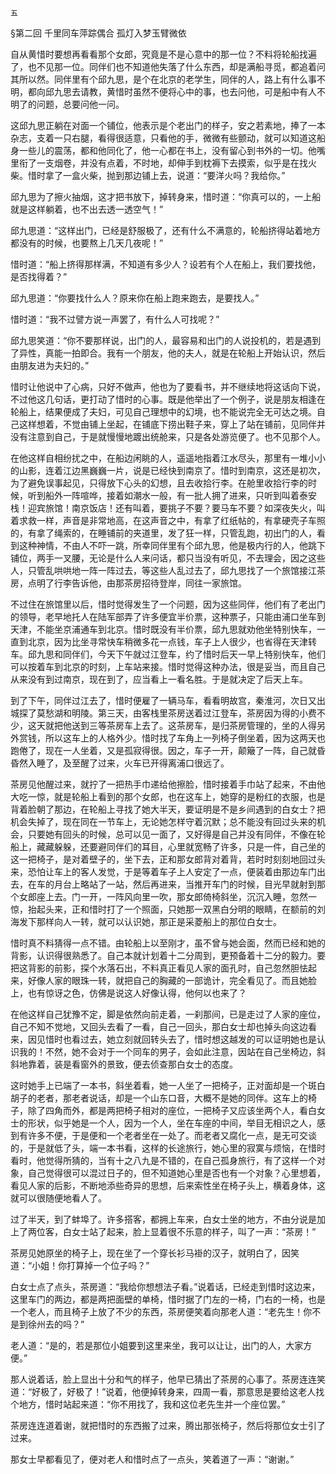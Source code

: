     五 

   §第二回 千里同车萍踪偶合 孤灯入梦玉臂微依

   自从黄惜时要想再看看那个女郎，究竟是不是心意中的那一位？不料将轮船找遍了，也不见那一位。同伴们也不知道他失落了什么东西，却是满船寻觅，都追着问其所以然。同伴里有个邱九思，是个在北京的老学生，同伴的人，路上有什么事不明，都向邱九思去请教，黄惜时虽然不便将心中的事，也去问他，可是船中有人不明了的问题，总要问他一问。

   这邱九思正躺在对面一个铺位，他表示是个老出门的样子，安之若素地，捧了一本杂志，支着一只右腿，看得很适意，只看他的手，微微有些颤动，就可以知道这船身一些儿的震荡，都和他同化了，他一心都在书上，没有留心到书外的一切。他嘴里衔了一支烟卷，并没有点着，不时地，却伸手到枕褥下去摸索，似乎是在找火柴。惜时拿了一盒火柴，抛到那边铺上去，说道：“要洋火吗？我给你。”

   邱九思为了擦火抽烟，这才把书放下，掉转身来，惜时道：“你真可以的，一上船就是这样躺着，也不出去透一透空气！”

   邱九思道：“这样出门，已经是舒服极了，还有什么不满意的，轮船挤得站着地方都没有的时候，也要熬上几天几夜呢！”

   惜时道：“船上挤得那样满，不知道有多少人？设若有个人在船上，我们要找他，是否找得着？”

   邱九思道：“你要找什么人？原来你在船上跑来跑去，是要找人。”

   惜时道：“我不过譬方说一声罢了，有什么人可找呢？”

   邱九思笑道：“你不要那样说，出门的人，最容易和出门的人说投机的，若是遇到了异性，真能一拍即合。我有一个朋友，他的夫人，就是在轮船上开始认识，然后由朋友进为夫妇的。”

   惜时让他说中了心病，只好不做声，他也为了要看书，并不继续地将这话向下说，不过他这几句话，更打动了惜时的心事。既是他举出了一个例子，说是朋友相逢在轮船上，结果便成了夫妇，可见自己理想中的幻境，也不能说完全无可达之境。自己这样想着，不觉由铺上坐起，在铺底下捞出鞋子来，穿上了站在铺前，见同伴并没有注意到自己，于是就慢慢地踱出统舱来，只是各处游览便了。也不见那个人。

   在他这样自相纷扰之中，在船边闲眺的人，遥遥地指着江水尽头，那里有一堆小小的山影，连着江边黑巍巍一片，说是已经快到南京了。惜时到南京，这还是初次，为了避免误事起见，只得放下心头的幻想，且去收拾行李。在舱里收拾行李的时候，听到船外一阵喧哗，接着如潮水一般，有一批人拥了进来，只听到叫着泰安栈！迎宾旅馆！南京饭店！还有叫着，要挑子不要？要马车不要？如深夜失火，叫着求救一样，声音是非常地高，在这声音之中，有拿了红纸帖的，有拿硬壳子车照的，有拿了绳索的，在睡铺前的夹道里，发了狂一样，只管乱跑，初出门的人，看到这种神情，不由人不吓一跳，所幸同伴里有个邱九思，他是极内行的人，他跳下铺位，两手一叉腰，无论是什么人来问话，都只当没有听见，不去理会，因之这些人，只管乱哄哄地一阵一阵过去，等这些人乱过去了，邱九思找了一个旅馆接江茶房，点明了行李告诉他，由那茶房招待登岸，同往一家旅馆。

   不过住在旅馆里以后，惜时觉得发生了一个问题，因为这些同伴，他们有了老出门的领导，老早地托人在陆军部弄了许多便宜半价票，这种票子，只能由浦口坐车到天津，不能坐京浦通车到北京。惜时既没有半价票，邱九思就劝他坐特别快车，一直到北京，因为比坐寻常快车稍微多花一点钱，车子上人很少，也省得在天津转车。邱九思和同伴们，今天下午就过江登车，约了惜时后天一早上特别快车，他们可以按着车到北京的时刻，上车站来接。惜时觉得这种办法，很是妥当，而且自己从来没有到过南京，现在到了，应当看上一看名胜。于是就决定了后天上车。

   到了下午，同伴过江去了，惜时便雇了一辆马车，看看明故宫，秦淮河，次日又出城探了莫愁湖和明陵。第三天，由客栈里茶房送着过江登车，茶房因为得的小费不少，这天就把他送到三等茶房车上去了。这茶房车，是归茶房管理的，坐的人得另外赏钱，所以这车上的人格外少。惜时找了车角上一列椅子倒坐着，因为这两天也跑倦了，现在一人坐着，又是孤寂得很。因之，车子一开，颠簸了一阵，自己就昏昏然入睡了，及至醒了过来，火车已开得离浦口很远了。

   茶房见他醒过来，就拧了一把热手巾递给他擦脸，惜时接着手巾站了起来，不由他大吃一惊，就是轮船上看到的那个女郎，也在这车上，她穿的是粉红的衣服，也是背着脸朝了那边，在轮船上寻找了她大半天，要证明是不是乡间遇到的白女士？把机会失掉了，现在同在一节车上，无论她怎样守着沉默；总不能没有回过头来的机会，只要她有回头的时候，总可以见一面了，又好得是自己并没有同伴，不像在轮船上，藏藏躲躲，还要避同伴们的耳目，心里就宽畅了许多，只是一件，自己坐的这一把椅子，是对着壁子的，坐下去，正和那女郎背对着背，若时时刻刻地回过头来，恐怕让车上的客人发觉，于是等着车子上人安定了一点，便装着由那边车门出去，在车的月台上略站了一站，然后再进来，当推开车门的时候，目光早就射到那个女郎座上去。门一开，一阵风向里一吹，那女郎倚椅斜坐，沉沉入睡，忽然一惊，抬起头来，正和惜时打了一个照面，只她那一双黑白分明的眼睛，在额前的刘海发下那样向人一转，就可以认识她，那正是采菱船上的那位白女士。

   惜时真不料猜得一点不错。由轮船上以至刚才，虽不曾与她会面，然而已经和她的背影，认识得很熟悉了。自己本就计划着十二分周到，更预备着十二分的毅力。要把这背影的前影，探个水落石出，不料真正看见人家的面孔时，自己忽然胆怯起来，好像人家的眼珠一转，就把自己的胸藏的一部诡计，完全看见了。而且她脸上，也有惊讶之色，仿佛是说这人好像认得，他何以也来了？

   在他这样自己犹豫不定，脚是依然向前走着，一刹那间，已是走过了人家的座位，自己不知不觉地，又回头去看了一看，自己一回头，那白女士却也掉头向这边看来，因见惜时也看过去，她立刻就回转头去了，惜时想这越发的可以证明她也是认识我的！不然，她不会对于一个同车的男子，会如此注意，因站在自己坐椅边，斜斜地靠着，装是看窗外的景致，便去侦查那白女士的态度。

   这时她手上已端了一本书，斜坐着看，她一人坐了一把椅子，正对面却是一个斑白胡子的老者，那老者说话，却是一个山东口音，大概不是她的同伴。这车上的椅子，除了四角而外，都是两把椅子相对的座位，一把椅子又应该坐两个人，看白女士的形状，似乎她是一个人，因为一个人，坐在车座的中间，举目无相识之人，感到有许多不便，于是便和一个老者坐在一处了。而老者又腐化一点，是无可交谈的，于是就低了头，端一本书看，这样的长途旅行，她心里的寂寞与烦恼，在惜时看时，他觉得所猜的，当有十之八九是不错的，在自己孤身旅行，有了这样一个对象，自己觉得很可以混过日子的，但不知道她心里是否也有一个对象？心里想着，看见人家的后影，不断地添些奇异的思想，后来索性坐在椅子头上，横着身体，这就可以很随便地看人了。

   过了半天，到了蚌埠了。许多搭客，都拥上车来，白女士坐的地方，不由分说是加上了两位客，白女士站了起来，脸上显着很不乐意的样子，叫了一声：“茶房！”

   茶房见她原坐的椅子上，现在坐了一个穿长衫马褂的汉子，就明白了，因笑道：“小姐！你打算掉一个位子吗？”

   白女士点了点头，茶房道：“我给你想想法子看。”说着话，已经走到惜时这边来，这里车门的两边，都是两把面壁的单椅，惜时据了门左的一椅，门右的一椅，也是一个老人，而且椅子上放了不少的东西，茶房便笑着向那老人道：“老先生！你不是到徐州去的吗？”

   老人道：“是的，若是那位小姐要到这里来坐，我可以让让，出门的人，大家方便。”

   那人说着话，脸上显出十分和气的样子，他早已猜出了茶房的心事了。茶房连连笑道：“好极了，好极了！”说着，他便掉转身来，四周一看，那意思是要给这老人找个地方，惜时站起来道：“你不用找了，我和这位老先生并一个座位罢。”

   茶房连连道着谢，就把惜时的东西搬了过来，腾出那张椅子，然后将那位女士引了过来。

   那女士早都看见了，便对老人和惜时点了一点头，笑着道了一声：“谢谢。”

